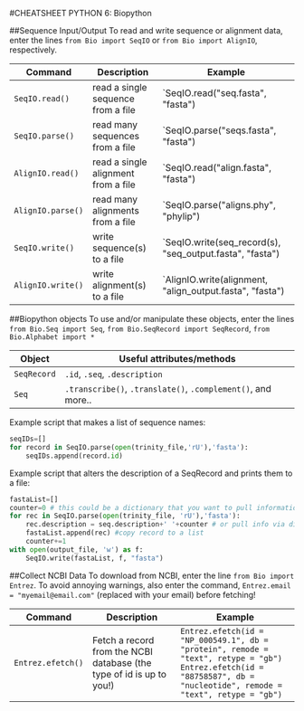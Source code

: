 #CHEATSHEET PYTHON 6: Biopython


##Sequence Input/Output
To read and write sequence or alignment data, enter the lines `from Bio import SeqIO` or `from Bio import AlignIO`, respectively.

Command  |  Description | Example
----------|-------------|----------
`SeqIO.read()` | read a single sequence from a file | `SeqIO.read("seq.fasta", "fasta")
`SeqIO.parse()` | read many sequences from a file | `SeqIO.parse("seqs.fasta", "fasta")
`AlignIO.read()` | read a single alignment from a file | `SeqIO.read("align.fasta", "fasta")
`AlignIO.parse()` | read many alignments from a file | `SeqIO.parse("aligns.phy", "phylip")
`SeqIO.write()` | write sequence(s) to a file | `SeqIO.write(seq_record(s), "seq_output.fasta", "fasta")
`AlignIO.write()` | write alignment(s) to a file | `AlignIO.write(alignment, "align_output.fasta", "fasta")

##Biopython objects
To use and/or manipulate these objects, enter the lines `from Bio.Seq import Seq`, `from Bio.SeqRecord import SeqRecord`, `from Bio.Alphabet import *`

Object  |  Useful attributes/methods
--------|------------------
`SeqRecord` | `.id`, `.seq`, `.description`
`Seq` | `.transcribe()`, `.translate()`, `.complement()`, and more..

Example script that makes a list of sequence names:
```python
seqIDs=[]
for record in SeqIO.parse(open(trinity_file,'rU'),'fasta'):
	seqIDs.append(record.id)
```

Example script that alters the description of a SeqRecord and prints them to a file:
```python
fastaList=[]
counter=0 # this could be a dictionary that you want to pull information from
for rec in SeqIO.parse(open(trinity_file, 'rU'),'fasta'): 
	rec.description = seq.description+' '+counter # or pull info via dictionary[rec.id]
	fastaList.append(rec) #copy record to a list
	counter+=1
with open(output_file, 'w') as f:
	SeqIO.write(fastaList, f, "fasta") 

```
##Collect NCBI Data
To download from NCBI, enter the line `from Bio import Entrez`. To avoid annoying warnings, also enter the command, `Entrez.email = "myemail@email.com"` (replaced with your email) before fetching!

Command | Description | Example
--------|-------------|---------
`Entrez.efetch()` | Fetch a record from the NCBI database (the type of id is up to you!) | `Entrez.efetch(id = "NP_000549.1", db = "protein", remode = "text", retype = "gb")` <br> `Entrez.efetch(id = "88758587", db = "nucleotide", remode = "text", retype = "gb")`

